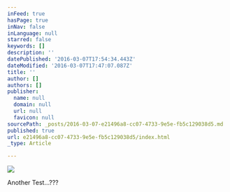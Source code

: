 ```yaml
---
inFeed: true
hasPage: true
inNav: false
inLanguage: null
starred: false
keywords: []
description: ''
datePublished: '2016-03-07T17:54:34.443Z'
dateModified: '2016-03-07T17:47:07.087Z'
title: ''
author: []
authors: []
publisher:
  name: null
  domain: null
  url: null
  favicon: null
sourcePath: _posts/2016-03-07-e21496a8-cc07-4733-9e5e-fb5c129038d5.md
published: true
url: e21496a8-cc07-4733-9e5e-fb5c129038d5/index.html
_type: Article

---
```

![](https://the-grid-user-content.s3-us-west-2.amazonaws.com/e8dc2219-89ef-415d-a1d8-eceacafb2e02.jpg)

Another Test...???
